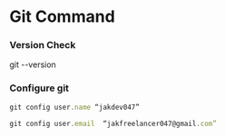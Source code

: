 # Git Command

### Version Check

git --version

### Configure git

```jsx
git config user.name “jakdev047” 

git config user.email  “jakfreelancer047@gmail.com” 
```




